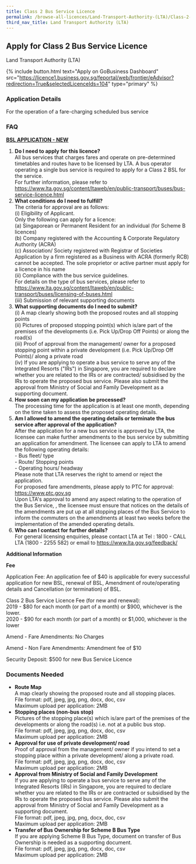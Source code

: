 ```yaml
---
title: Class 2 Bus Service Licence
permalink: /browse-all-licences/Land-Transport-Authority-(LTA)/Class-2-Bus-Service-Licence
third_nav_title: Land Transport Authority (LTA)
---
```


## Apply for Class 2 Bus Service Licence

Land Transport Authority (LTA)

{% include button.html text="Apply on GoBusiness Dashboard" src="https://licence1.business.gov.sg/feportal/web/frontier/eAdvisor?redirection=True&selectedLicenceIds=104" type="primary" %}

### Application Details

<p>For the operation of a fare-charging scheduled bus service</p>
 <H3>FAQ</H3>
 <p><strong><u>BSL APPLICATION - NEW</u></strong></p>
 <ol>
 <li><Strong>Do I need to apply for this licence?</Strong><BR>
 All bus services that charges fares and operate on pre-determined timetables and routes have to be licensed by LTA. A bus operator operating a single bus service is required to apply for a Class 2 BSL for the service.<BR>
 For further information, please refer to <a href="https://www.lta.gov.sg/content/ltaweb/en/public-transport/buses/bus-service-licence.html" target="_blank" rel="noopener">https://www.lta.gov.sg/content/ltaweb/en/public-transport/buses/bus-service-licence.html</a><BR></li>
 <li><Strong>What conditions do I need to fulfill?</strong><BR>
 The criteria for approval are as follows:<BR>
 (i) Eligibility of Applicant.<br />
 Only the following can apply for a licence:<br />
 (a) Singaporean or Permanent Resident for an individual (for Scheme B licences)<br />
 (b) Company registered with the Accounting & Corporate Regulatory Authority (ACRA)<br />
 (c) Association/ Society registered with Registrar of Societies Application by a firm registered as a Business with ACRA (formerly RCB) cannot be accepted. The sole proprietor or active partner must apply for a licence in his name<br>
 (ii) Compliance with the bus service guidelines.<br />For details on the type of bus services, please refer to <a href="https://www.lta.gov.sg/content/ltaweb/en/public-transport/buses/licensing-of-buses.html" target="_blank" rel="noopener">https://www.lta.gov.sg/content/ltaweb/en/public-transport/buses/licensing-of-buses.html</a><BR>
 (iii) Submission of relevant supporting documents</li>
 <li><Strong>What supporting documents do I need to submit?</Strong><BR>
 (i) A map clearly showing both the proposed routes and all stopping points<BR>
 (ii) Pictures of proposed stopping point(s) which is/are part of the premises of the developments (i.e. Pick Up/Drop Off Points) or along the road(s)<BR>
 (iii) Proof of approval from the management/ owner for a proposed stopping point within a private development (i.e. Pick Up/Drop Off Points)/ along a private road<BR>
 (iv) If you are applying to operate a bus service to serve any of the Integrated Resorts ("IRs") in Singapore, you are required to declare whether you are related to the IRs or are contracted/ subsidised by the IRs to operate the proposed bus service. Please also submit the approval from Ministry of Social and Family Development as a supporting document.</li>
 <li><Strong>How soon can my application be processed?</Strong><BR>
 The processing time for the application is at least one month, depending on the time taken to assess the proposed operating details.</li>
 <li><Strong>Am I allowed to amend the operating details or terminate the bus service after approval of the application?</Strong><BR>
 After the application for a new bus service is approved by LTA, the licensee can make further amendments to the bus service by submitting an application for amendment. The licensee can apply to LTA to amend the following operating details:<br />- Bus fleet/ type<br />- Route/ Stopping points<br />- Operating hours/ headway<BR>
 Please note that LTA reserves the right to amend or reject the application.<BR>
 For proposed fare amendments, please apply to PTC for approval: <a href="https://www.ptc.gov.sg/" target="_blank" rel="noopener">https://www.ptc.gov.sg</a><BR>
 Upon LTA's approval to amend any aspect relating to the operation of the Bus Service, , the licensee must ensure that notices on the details of the amendments are put up at all stopping places of the Bus Service to inform the commuters on the amendments at least two weeks before the implementation of the amended operating details.</li>
 <li><Strong>Who can I contact for further details?</Strong><BR>
 For general licensing enquiries, please contact LTA at Tel : 1800 - CALL LTA (1800 - 2255 582) or email to <a href="https://www.lta.gov.sg/feedback/" target="_blank" rel="noopener">https://www.lta.gov.sg/feedback/</a></li>
</ol>

**Additional Information**

<p><strong>Fee</strong></p>
 <p>Application Fee: An application fee of $40 is applicable for every successful application for new BSL, renewal of BSL, Amendment of route/operating details and Cancellation (or termination) of BSL.</p>
 <p>Class 2 Bus Service Licence Fee (for new and renewal):<BR>
 2019 - $80 for each month (or part of a month) or $900, whichever is the lower.<BR>
 2020 - $90 for each month (or part of a month) or $1,000, whichever is the lower</p>
 <p>Amend - Fare Amendments: No Charges</p>
 <p>Amend - Non Fare Amendments: Amendment fee of $10</p>
 <p>Security Deposit: $500 for new Bus Service Licence</p>

### Documents Needed

<ul>
 <li><strong>Route Map</strong><br>
 A map clearly showing the proposed route and all stopping places.<br>
 File format: pdf, jpeg, jpg, png, docx, doc, csv<br>
Maximum upload per application: 2MB</li>
 <li><strong>Stopping places (non-bus stop)</strong><br>
 Pictures of the stopping place(s) which is/are part of the premises of the developments or along the road(s) i.e. not at a public bus stop.<br>
File format: pdf, jpeg, jpg, png, docx, doc, csv<br>
Maximum upload per application: 2MB</li>
 <li><strong>Approval for use of private development/ road</strong><br>
 Proof of approval from the management/ owner if you intend to set a stopping place within a private development/ along a private road.<br>
 File format: pdf, jpeg, jpg, png, docx, doc, csv<br>
Maximum upload per application: 2MB</li>
 <li><strong>Approval from Ministry of Social and Family Development</strong><br>
 If you are applying to operate a bus service to serve any of the Integrated Resorts (IRs) in Singapore, you are required to declare whether you are related to the IRs or are contracted or subsidised by the IRs to operate the proposed bus service. Please also submit the approval from Ministry of Social and Family Development as a supporting document.<br>
 File format: pdf, jpeg, jpg, png, docx, doc, csv<br>
Maximum upload per application: 2MB</li>
 <li><strong>Transfer of Bus Ownership for Scheme B Bus Type</strong><br>
 If you are applying Scheme B Bus Type, document on transfer of Bus Ownership is needed as a supporting document.<br>
 File format: pdf, jpeg, jpg, png, docx, doc, csv<br>
Maximum upload per application: 2MB</li>
</ul>

